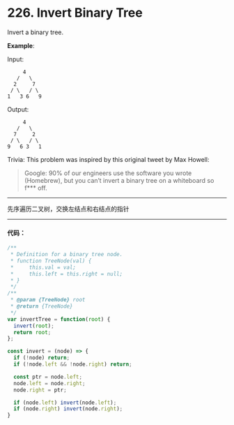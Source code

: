 # 226. Invert Binary Tree

Invert a binary tree.

**Example**:

Input:
```
     4
   /   \
  2     7
 / \   / \
1   3 6   9
```
Output:
```
     4
   /   \
  7     2
 / \   / \
9   6 3   1
```

Trivia:
This problem was inspired by this original tweet by Max Howell:

> Google: 90% of our engineers use the software you wrote (Homebrew), 
but you can’t invert a binary tree on a whiteboard so f*** off.

---

先序遍历二叉树，交换左结点和右结点的指针

---

#### 代码：
```js
/**
 * Definition for a binary tree node.
 * function TreeNode(val) {
 *     this.val = val;
 *     this.left = this.right = null;
 * }
 */
/**
 * @param {TreeNode} root
 * @return {TreeNode}
 */
var invertTree = function(root) {
  invert(root);
  return root;
};

const invert = (node) => {
  if (!node) return;
  if (!node.left && !node.right) return;

  const ptr = node.left;
  node.left = node.right;
  node.right = ptr;

  if (node.left) invert(node.left);
  if (node.right) invert(node.right);
}
```